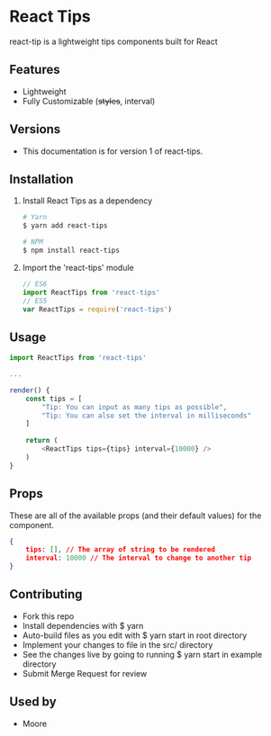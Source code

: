 # React Tips
react-tip is a lightweight tips components built for React

## Features
- Lightweight
- Fully Customizable (~~styles~~, interval)

## Versions
- This documentation is for version 1 of react-tips.

## Installation
1. Install React Tips as a dependency
    ```bash 
    # Yarn
    $ yarn add react-tips

    # NPM
    $ npm install react-tips
    ```
    
2. Import the 'react-tips' module
    ```javascript
    // ES6
    import ReactTips from 'react-tips'
    // ES5
    var ReactTips = require('react-tips')
    ```

## Usage
```javascript
import ReactTips from 'react-tips'

...

render() {
    const tips = [
        "Tip: You can input as many tips as possible",
        "Tip: You can also set the interval in milliseconds"
    ]
    
    return (
        <ReactTips tips={tips} interval={10000} />
    )
}
```

## Props
These are all of the available props (and their default values) for the component.

```json
{
    tips: [], // The array of string to be rendered
    interval: 10000 // The interval to change to another tip
}
```

## Contributing
- Fork this repo
- Install dependencies with $ yarn
- Auto-build files as you edit with $ yarn start in root directory
- Implement your changes to file in the src/ directory
- See the changes live by going to running $ yarn start in example directory
- Submit Merge Request for review

## Used by 
- Moore